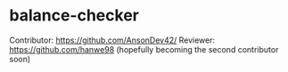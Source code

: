 # balance-checker
Contributor: https://github.com/AnsonDev42/
Reviewer: https://github.com/hanwe98 (hopefully becoming the second contributor soon)